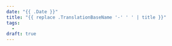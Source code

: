 ```yaml
---
date: "{{ .Date }}"
title: "{{ replace .TranslationBaseName '-' ' ' | title }}"
tags:
  -
draft: true
---
```

